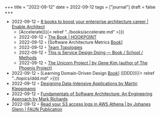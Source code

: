 +++
title = "2022-09-12"
date = 2022-09-12
tags = ["journal"]
draft = false
+++

-   2022-09-12 ◦ [8 books to boost your enterprise architecture career | Enable Architect](https://www.redhat.com/architect/book-enterprise-architect-skills)
    -   [Accelerate]({{< relref "../books/accelerate.md" >}})
    -   2022-09-12 ◦ [The Book | HOOKPOINT](https://hookpoint.com/the-book/)
    -   2022-09-12 ◦ [Software Architecture Metrics [Book](https://www.oreilly.com/library/view/software-architecture-metrics/9781098112226/)]
    -   2022-09-12 ◦ [Team Topologies](https://teamtopologies.com/)
    -   2022-09-12 ◦ [This is Service Design Doing — Book / School / Methods](https://www.thisisservicedesigndoing.com/)
    -   2022-09-12 ◦ [The Unicorn Project | by Gene Kim (author of The Phoenix Project)](https://itrevolution.com/the-unicorn-project/)
-   2022-09-12 ◦ [Learning Domain-Driven Design [Book](https://www.oreilly.com/library/view/learning-domain-driven-design/9781098100124/)] ([DDD]({{< relref "../topics/ddd.md" >}}))
-   2022-09-12 ◦ [Designing Data-Intensive Applications by Martin Kleppmann](https://www.goodreads.com/book/show/23463279-designing-data-intensive-applications)j
-   2022-09-12 ◦ [Fundamentals of Software Architecture: An Engineering Approach by Mark Richards](https://www.goodreads.com/book/show/44144493-fundamentals-of-software-architecture)
-   2022-09-12 ◦ [Read your S3 access logs in AWS Athena | by Johanes Glenn | FAUN Publication](https://faun.pub/read-your-s3-access-logs-in-aws-athena-d4d0ea8c308e)